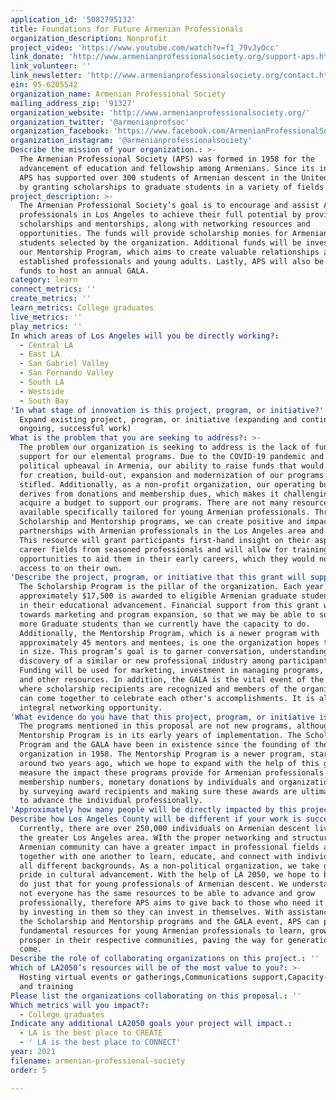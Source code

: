 ```yaml
---
application_id: '5082795132'
title: Foundations for Future Armenian Professionals
organization_description: Nonprofit
project_video: 'https://www.youtube.com/watch?v=f1_79vJyOcc'
link_donate: 'http://www.armenianprofessionalsociety.org/support-aps.html'
link_volunteer: ''
link_newsletter: 'http://www.armenianprofessionalsociety.org/contact.html'
ein: 95-6205542
organization_name: Armenian Professional Society
mailing_address_zip: '91327'
organization_website: 'http://www.armenianprofessionalsociety.org/'
organization_twitter: '@armenianprofsoc'
organization_facebook: 'https://www.facebook.com/ArmenianProfessionalSocietyLA/'
organization_instagram: '@armenianprofessionalsociety'
Describe the mission of your organization.: >-
  ​The Armenian Professional Society (APS) was formed in 1958 for the
  advancement of education and fellowship among Armenians. Since its inception,
  APS has supported over 300 students of Armenian descent in the United States
  by granting scholarships to graduate students in a variety of fields.
project_description: >-
  The Armenian Professional Society’s goal is to encourage and assist Armenian
  professionals in Los Angeles to achieve their full potential by providing
  scholarships and mentorships, along with networking resources and
  opportunities. The funds will provide scholarship monies for Armenian graduate
  students selected by the organization. Additional funds will be invested in
  our Mentorship Program, which aims to create valuable relationships among
  established professionals and young adults. Lastly, APS will also be using
  funds to host an annual GALA.
category: learn
connect_metrics: ''
create_metrics: ''
learn_metrics: College graduates
live_metrics: ''
play_metrics: ''
In which areas of Los Angeles will you be directly working?:
  - Central LA
  - East LA
  - San Gabriel Valley
  - San Fernando Valley
  - South LA
  - Westside
  - South Bay
'In what stage of innovation is this project, program, or initiative?': >-
  Expand existing project, program, or initiative (expanding and continuing
  ongoing, successful work)
What is the problem that you are seeking to address?: >-
  The problem our organization is seeking to address is the lack of funding and
  support for our elemental programs. Due to the COVID-19 pandemic and current
  political upheaval in Armenia, our ability to raise funds that would be used
  for creation, build-out, expansion and modernization of our programs is
  stifled. Additionally, as a non-profit organization, our operating budget
  derives from donations and membership dues, which makes it challenging to
  acquire a budget to support our programs. There are not many resources
  available specifically tailored for young Armenian professionals. Through our
  Scholarship and Mentorship programs, we can create positive and impactful
  partnerships with Armenian professionals in the Los Angeles area and beyond.
  This resource will grant participants first-hand insight on their aspiring
  career fields from seasoned professionals and will allow for training and
  opportunities to aid them in their early careers, which they would not have
  access to on their own.
'Describe the project, program, or initiative that this grant will support to address the problem identified.': >-
  The Scholarship Program is the pillar of the organization. Each year,
  approximately $17,500 is awarded to eligible Armenian graduate students to aid
  in their educational advancement. Financial support from this grant will go
  towards marketing and program expansion, so that we may be able to support
  more Graduate students than we currently have the capacity to do.
  Additionally, the Mentorship Program, which is a newer program with
  approximately 45 mentors and mentees, is one the organization hopes to expand
  in size. This program’s goal is to garner conversation, understanding, and
  discovery of a similar or new professional industry among participants.
  Funding will be used for marketing, investment in managing programs, training,
  and other resources. In addition, the GALA is the vital event of the year,
  where scholarship recipients are recognized and members of the organization
  can come together to celebrate each other's accomplishments. It is also an
  integral networking opportunity. 
'What evidence do you have that this project, program, or initiative is or will be successful, and how will you define and measure success?': >-
  The programs mentioned in this proposal are not new programs, although the
  Mentorship Program is in its early years of implementation. The Scholarship
  Program and the GALA have been in existence since the founding of the
  organization in 1958. The Mentorship Program is a newer program, started
  around two years ago, which we hope to expand with the help of this grant. We
  measure the impact these programs provide for Armenian professionals by our
  membership numbers, monetary donations by individuals and organizations, and
  by surveying award recipients and making sure these awards are ultimately used
  to advance the individual professionally.
'Approximately how many people will be directly impacted by this project, program, or initiative?': '120'
Describe how Los Angeles County will be different if your work is successful.: >-
  Currently, there are over 250,000 individuals on Armenian descent living in
  the greater Los Angeles area. WIth the proper networking and structure, the
  Armenian community can have a greater impact in professional fields and come
  together with one another to learn, educate, and connect with individuals from
  all different backgrounds. As a non-political organization, we take great
  pride in cultural advancement. With the help of LA 2050, we hope to be able to
  do just that for young professionals of Armenian descent. We understand that
  not everyone has the same resources to be able to advance and grow
  professionally, therefore APS aims to give back to those who need it the most,
  by investing in them so they can invest in themselves. With assistance into
  the Scholarship and Mentorship programs and the GALA event, APS can provide
  fundamental resources for young Armenian professionals to learn, grow, and
  prosper in their respective communities, paving the way for generations to
  come. 
Describe the role of collaborating organizations on this project.: ''
Which of LA2050’s resources will be of the most value to you?: >-
  Hosting virtual events or gatherings,Communications support,Capacity-building
  and training
Please list the organizations collaborating on this proposal.: ''
Which metrics will you impact?:
  - College graduates
Indicate any additional LA2050 goals your project will impact.:
  - LA is the best place to CREATE
  - ' LA is the best place to CONNECT'
year: 2021
filename: armenian-professional-society
order: 5

---
```

